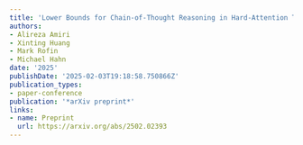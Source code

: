 ```yaml
---
title: 'Lower Bounds for Chain-of-Thought Reasoning in Hard-Attention Transformers'
authors:
- Alireza Amiri
- Xinting Huang
- Mark Rofin
- Michael Hahn
date: '2025'
publishDate: '2025-02-03T19:18:58.750866Z'
publication_types:
- paper-conference
publication: '*arXiv preprint*'
links:
- name: Preprint
  url: https://arxiv.org/abs/2502.02393
---
```

